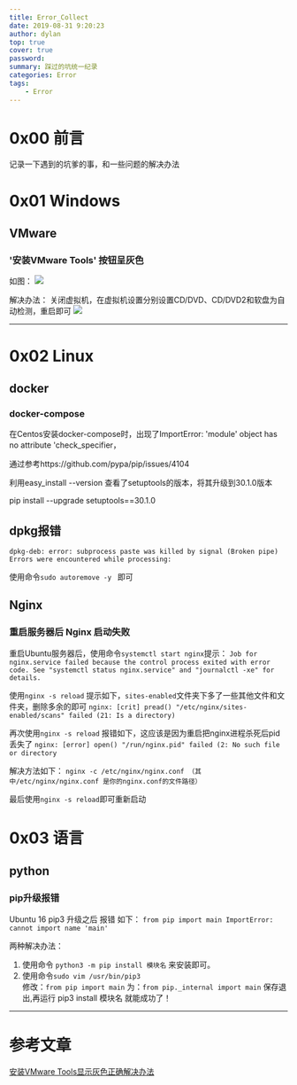 ```yaml
---
title: Error_Collect
date: 2019-08-31 9:20:23
author: dylan
top: true
cover: true
password: 
summary: 踩过的坑统一纪录
categories: Error
tags: 
    - Error
---
```

# 0x00 前言

记录一下遇到的坑爹的事，和一些问题的解决办法

# 0x01 Windows

## VMware

### '安装VMware Tools' 按钮呈灰色

如图：
![](https://raw.githubusercontent.com/dylan903/ImgUrl/master/Img/20190908205656.png)

解决办法：
关闭虚拟机，在虚拟机设置分别设置CD/DVD、CD/DVD2和软盘为自动检测，重启即可
![](https://raw.githubusercontent.com/dylan903/ImgUrl/master/Img/20190908205835.png)

***
# 0x02 Linux
## docker

### docker-compose

在Centos安装docker-compose时，出现了ImportError: 'module' object has no attribute 'check_specifier，

通过参考https://github.com/pypa/pip/issues/4104

利用easy_install --version 查看了setuptools的版本，将其升级到30.1.0版本

pip install --upgrade setuptools==30.1.0
## dpkg报错
```
dpkg-deb: error: subprocess paste was killed by signal (Broken pipe)
Errors were encountered while processing:
```
使用命令`sudo autoremove -y ` 即可

## Nginx
### 重启服务器后 Nginx 启动失败
重启Ubuntu服务器后，使用命令`systemctl start nginx`提示：
`Job for nginx.service failed because the control process exited with error code. See "systemctl status nginx.service" and "journalctl -xe" for details.`

使用`nginx -s reload` 提示如下，`sites-enabled`文件夹下多了一些其他文件和文件夹，删除多余的即可
`nginx: [crit] pread() "/etc/nginx/sites-enabled/scans" failed (21: Is a directory)`

再次使用`nginx -s reload` 报错如下，这应该是因为重启把nginx进程杀死后pid丢失了
`nginx: [error] open() "/run/nginx.pid" failed (2: No such file or directory`

解决方法如下：
`nginx -c /etc/nginx/nginx.conf （其中/etc/nginx/nginx.conf 是你的nginx.conf的文件路径）`

最后使用`nginx -s reload`即可重新启动

# 0x03 语言
## python
### pip升级报错
Ubuntu 16  pip3 升级之后 报错 如下：
`from pip import main ImportError: cannot import name 'main'`

两种解决办法：
1. 使用命令  `python3 -m pip install 模块名` 来安装即可。
2. 使用命令`sudo vim /usr/bin/pip3`  
    修改：`from pip import main` 为：`from pip._internal import main`
    保存退出,再运行 pip3 install 模块名 就能成功了！
***
# 参考文章

[安装VMware Tools显示灰色正确解决办法](https://blog.csdn.net/qq_40259641/article/details/79022844?utm_source=blogxgwz4)